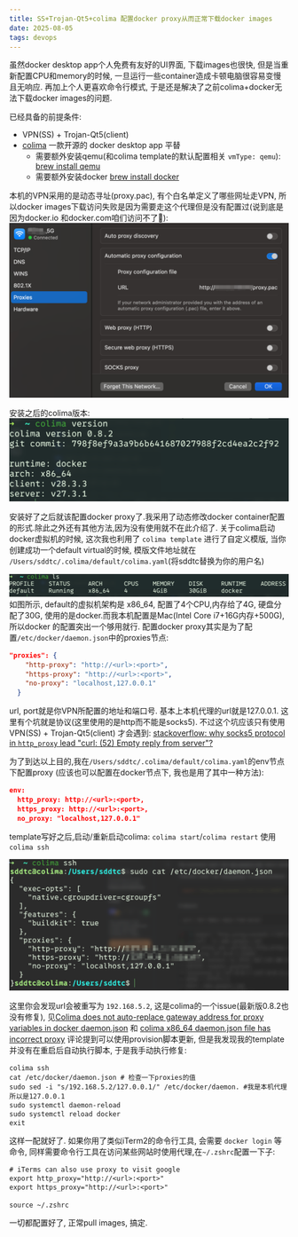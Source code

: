 ```yaml
---
title: SS+Trojan-Qt5+colima 配置docker proxy从而正常下载docker images
date: 2025-08-05
tags: devops
---
```


虽然docker desktop app个人免费有友好的UI界面, 下载images也很快, 但是当重新配置CPU和memory的时候, 一旦运行一些container造成卡顿电脑很容易变慢且无响应.
再加上个人更喜欢命令行模式, 于是还是解决了之前colima+docker无法下载docker images的问题.

已经具备的前提条件:
* VPN(SS) + Trojan-Qt5(client)
* [colima](https://github.com/abiosoft/colima) 一款开源的 docker desktop app 平替
  * 需要额外安装qemu(和colima template的默认配置相关 `vmType: qemu`): [brew install qemu](https://formulae.brew.sh/formula/qemu)
  * 需要额外安装docker [brew install docker](https://formulae.brew.sh/formula/docker)

本机的VPN采用的是动态寻址(proxy.pac), 有个白名单定义了哪些网址走VPN, 所以docker images下载访问失败是因为需要走这个代理但是没有配置过(说到底是因为docker.io
和docker.com咱们访问不了🙂):
![proxies](./2025-08-05_3.png)

安装之后的colima版本:
![colima-verison](./2025-08-05_1.png)

安装好了之后就该配置docker proxy了.我采用了动态修改docker container配置的形式.除此之外还有其他方法,因为没有使用就不在此介绍了.
关于colima启动docker虚拟机的时候, 这次我也利用了 `colima template` 进行了自定义模版, 当你创建成功一个default virtual的时候, 模版文件地址就在
`/Users/sddtc/.colima/default/colima.yaml`(将sddtc替换为你的用户名)

![colima-default](./2025-08-05_2.png)
如图所示, default的虚拟机架构是 x86_64, 配置了4个CPU,内存给了4G, 硬盘分配了30G, 使用的是docker.而我本机配置是Mac(Intel Core i7+16G内存+500G),所以docker
的配置突出一个够用就行.
配置docker proxy其实是为了配置`/etc/docker/daemon.json`中的proxies节点:

```json
"proxies": {
    "http-proxy": "http://<url>:<port>",
    "https-proxy": "http://<url>:<port>",
    "no-proxy": "localhost,127.0.0.1"
  }
```

url, port就是你VPN所配置的地址和端口号. 基本上本机代理的url就是127.0.0.1. 这里有个坑就是协议(这里使用的是http而不能是socks5). 不过这个坑应该只有使用 VPN(SS) + Trojan-Qt5(client)
才会遇到: [stackoverflow: why socks5 protocol in `http_proxy` lead "curl: (52) Empty reply from server"?](https://stackoverflow.com/questions/73798733/why-socks5-protocol-in-http-proxy-lead-curl-52-empty-reply-from-server)

为了到达以上目的,我在`/Users/sddtc/.colima/default/colima.yaml`的env节点下配置proxy (应该也可以配置在docker节点下, 我也是用了其中一种方法):
```json
env:
  http_proxy: http://<url>:<port>,
  https_proxy: http://<url>:<port>,
  no_proxy: "localhost,127.0.0.1"
```

template写好之后,启动/重新启动colima: `colima start`/`colima restart`
使用 `colima ssh`

![colima-ssh](./2025-08-05_4.png)

这里你会发现url会被重写为 `192.168.5.2`, 这是colima的一个issue(最新版0.8.2也没有修复), 见[Colima does not auto-replace gateway address for proxy variables in docker daemon.json](https://github.com/abiosoft/colima/issues/1144) 和 [colima x86_64 daemon.json file has incorrect proxy](https://github.com/abiosoft/colima/issues/956)
评论提到可以使用provision脚本更新, 但是我发现我的template并没有在重启后自动执行脚本, 于是我手动执行修复:

```shell
colima ssh
cat /etc/docker/daemon.json # 检查一下proxies的值
sudo sed -i "s/192.168.5.2/127.0.0.1/" /etc/docker/daemon. #我是本机代理所以是127.0.0.1
sudo systemctl daemon-reload
sudo systemctl reload docker
exit
```

这样一配就好了. 如果你用了类似iTerm2的命令行工具, 会需要 `docker login` 等命令, 同样需要命令行工具在访问某些网站时使用代理,在`~/.zshrc`配置一下子:

```shell
# iTerms can also use proxy to visit google
export http_proxy="http://<url>:<port>"
export https_proxy="http://<url>:<port>"

source ~/.zshrc
```

一切都配置好了, 正常pull images, 搞定.
